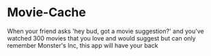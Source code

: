 # Movie-Cache
When your friend asks 'hey bud, got a movie suggestion?' and you've watched 300 movies that you love and would suggest but can only remember Monster's Inc, this app will have your back
